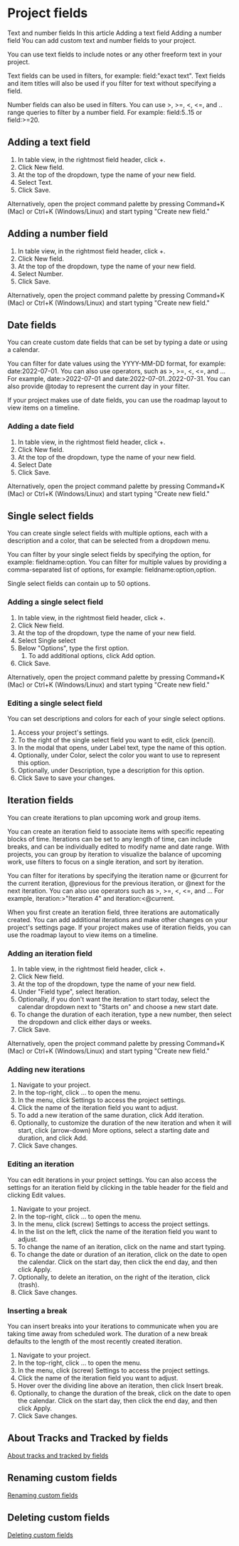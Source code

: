 # Project fields

Text and number fields
In this article
Adding a text field
Adding a number field
You can add custom text and number fields to your project.

You can use text fields to include notes or any other freeform text in your project.

Text fields can be used in filters, for example: field:"exact text". Text fields and item titles will also be used if you filter for text without specifying a field.

Number fields can also be used in filters. You can use >, >=, <, <=, and .. range queries to filter by a number field. For example: field:5..15 or field:>=20.

## Adding a text field

1. In table view, in the rightmost field header, click +.
2. Click New field.
3. At the top of the dropdown, type the name of your new field.
4. Select Text.
5. Click Save.

Alternatively, open the project command palette by pressing Command+K (Mac) or Ctrl+K (Windows/Linux) and start typing "Create new field."

## Adding a number field

1. In table view, in the rightmost field header, click +.
2. Click New field.
3. At the top of the dropdown, type the name of your new field.
4. Select Number.
5. Click Save.

Alternatively, open the project command palette by pressing Command+K (Mac) or Ctrl+K (Windows/Linux) and start typing "Create new field."

## Date fields

You can create custom date fields that can be set by typing a date or using a calendar.

You can filter for date values using the YYYY-MM-DD format, for example: date:2022-07-01. You can also use operators, such as >, >=, <, <=, and ... For example, date:>2022-07-01 and date:2022-07-01..2022-07-31. You can also provide @today to represent the current day in your filter.

If your project makes use of date fields, you can use the roadmap layout to view items on a timeline.

### Adding a date field

1. In table view, in the rightmost field header, click +.
2. Click New field.
3. At the top of the dropdown, type the name of your new field.
4. Select Date
5. Click Save.

Alternatively, open the project command palette by pressing Command+K (Mac) or Ctrl+K (Windows/Linux) and start typing "Create new field."

## Single select fields

You can create single select fields with multiple options, each with a description and a color, that can be selected from a dropdown menu.

You can filter by your single select fields by specifying the option, for example: fieldname:option. You can filter for multiple values by providing a comma-separated list of options, for example: fieldname:option,option.

Single select fields can contain up to 50 options.

### Adding a single select field

1. In table view, in the rightmost field header, click +.
2. Click New field.
3. At the top of the dropdown, type the name of your new field.
4. Select Single select
5. Below "Options", type the first option.
   1. To add additional options, click Add option.
6. Click Save.

Alternatively, open the project command palette by pressing Command+K (Mac) or Ctrl+K (Windows/Linux) and start typing "Create new field."

### Editing a single select field

You can set descriptions and colors for each of your single select options.

1. Access your project's settings.
2. To the right of the single select field you want to edit, click (pencil).
3. In the modal that opens, under Label text, type the name of this option.
4. Optionally, under Color, select the color you want to use to represent this option.
5. Optionally, under Description, type a description for this option.
6. Click Save to save your changes.

## Iteration fields

You can create iterations to plan upcoming work and group items.

You can create an iteration field to associate items with specific repeating blocks of time. Iterations can be set to any length of time, can include breaks, and can be individually edited to modify name and date range. With projects, you can group by iteration to visualize the balance of upcoming work, use filters to focus on a single iteration, and sort by iteration.

You can filter for iterations by specifying the iteration name or @current for the current iteration, @previous for the previous iteration, or @next for the next iteration. You can also use operators such as >, >=, <, <=, and ... For example, iteration:>"Iteration 4" and iteration:<@current.

When you first create an iteration field, three iterations are automatically created. You can add additional iterations and make other changes on your project's settings page.
If your project makes use of iteration fields, you can use the roadmap layout to view items on a timeline.

### Adding an iteration field

1. In table view, in the rightmost field header, click +.
2. Click New field.
3. At the top of the dropdown, type the name of your new field.
4. Under "Field type", select Iteration.
5. Optionally, if you don't want the iteration to start today, select the calendar dropdown next to "Starts on" and choose a new start date.
6. To change the duration of each iteration, type a new number, then select the dropdown and click either days or weeks.
7. Click Save.

Alternatively, open the project command palette by pressing Command+K (Mac) or Ctrl+K (Windows/Linux) and start typing "Create new field."

### Adding new iterations

1. Navigate to your project.
2. In the top-right, click ... to open the menu.
3. In the menu, click Settings to access the project settings.
4. Click the name of the iteration field you want to adjust.
5. To add a new iteration of the same duration, click Add iteration.
6. Optionally, to customize the duration of the new iteration and when it will start, click (arrow-down) More options, select a starting date and duration, and click Add.
7. Click Save changes.

### Editing an iteration

You can edit iterations in your project settings. You can also access the settings for an iteration field by clicking in the table header for the field and clicking Edit values.

1. Navigate to your project.
2. In the top-right, click ... to open the menu.
3. In the menu, click (screw) Settings to access the project settings.
4. In the list on the left, click the name of the iteration field you want to adjust.
5. To change the name of an iteration, click on the name and start typing.
6. To change the date or duration of an iteration, click on the date to open the calendar. Click on the start day, then click the end day, and then click Apply.
7. Optionally, to delete an iteration, on the right of the iteration, click (trash).
8. Click Save changes.

### Inserting a break

You can insert breaks into your iterations to communicate when you are taking time away from scheduled work. The duration of a new break defaults to the length of the most recently created iteration.

1. Navigate to your project.
2. In the top-right, click ... to open the menu.
3. In the menu, click (screw) Settings to access the project settings.
4. Click the name of the iteration field you want to adjust.
5. Hover over the dividing line above an iteration, then click Insert break.
6. Optionally, to change the duration of the break, click on the date to open the calendar. Click on the start day, then click the end day, and then click Apply.
7. Click Save changes.

## About Tracks and Tracked by fields

[About tracks and tracked by fields](https://docs.github.com/en/issues/planning-and-tracking-with-projects/understanding-fields/about-tracks-and-tracked-by-fields)

## Renaming custom fields

[Renaming custom fields](https://docs.github.com/en/issues/planning-and-tracking-with-projects/understanding-fields/renaming-custom-fields)

## Deleting custom fields

[Deleting custom fields](https://docs.github.com/en/issues/planning-and-tracking-with-projects/understanding-fields/deleting-custom-fields)
